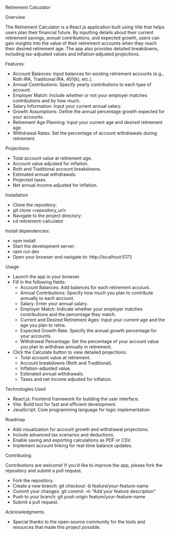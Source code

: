 Retirement Calculator

Overview

The Retirement Calculator is a React.js application built using Vite that helps users plan their financial future. By inputting details about their current retirement savings, annual contributions, and expected growth, users can gain insights into the value of their retirement accounts when they reach their desired retirement age. The app also provides detailed breakdowns, including tax-adjusted values and inflation-adjusted projections.

Features:
- Account Balances: Input balances for existing retirement accounts (e.g., Roth IRA, Traditional IRA, 401(k), etc.).
- Annual Contributions: Specify yearly contributions to each type of account.
- Employer Match: Include whether or not your employer matches contributions and by how much.
- Salary Information: Input your current annual salary.
- Growth Assumptions: Define the annual percentage growth expected for your accounts.
- Retirement Age Planning: Input your current age and desired retirement age.
- Withdrawal Rates: Set the percentage of account withdrawals during retirement.

Projections:
- Total account value at retirement age.
- Account value adjusted for inflation.
- Roth and Traditional account breakdowns.
- Estimated annual withdrawals.
- Projected taxes.
- Net annual income adjusted for inflation.

Installation
- Clone the repository:
- git clone <repository_url>
- Navigate to the project directory:
- cd retirement-calculator

Install dependencies:
- npm install
- Start the development server:
- npm run dev
- Open your browser and navigate to:
	http://localhost:5173

Usage
- Launch the app in your browser.
- Fill in the following fields:
	- Account Balances: Add balances for each retirement account.
	- Annual Contributions: Specify how much you plan to contribute annually to each account.
	- Salary: Enter your annual salary.
	- Employer Match: Indicate whether your employer matches contributions and the percentage they match.
	- Current and Desired Retirement Ages: Input your current age and the age you plan to retire.
	- Expected Growth Rate: Specify the annual growth percentage for your accounts.
	- Withdrawal Percentage: Set the percentage of your account value you plan to withdraw annually in retirement.
- Click the Calculate button to view detailed projections:
	- Total account value at retirement.
	- Account breakdowns (Roth and Traditional).
	- Inflation-adjusted value.
	- Estimated annual withdrawals.
	- Taxes and net income adjusted for inflation.

Technologies Used
- React.js: Frontend framework for building the user interface.
- Vite: Build tool for fast and efficient development.
- JavaScript: Core programming language for logic implementation.

Roadmap
- Add visualization for account growth and withdrawal projections.
- Include advanced tax scenarios and deductions.
- Enable saving and exporting calculations as PDF or CSV.
- Implement account linking for real-time balance updates.

Contributing

Contributions are welcome! If you’d like to improve the app, please fork the repository and submit a pull request.
- Fork the repository.
- Create a new branch:
  git checkout -b feature/your-feature-name
- Commit your changes:
	git commit -m "Add your feature description"
- Push to your branch:
	git push origin feature/your-feature-name
- Submit a pull request.

Acknowledgments
- Special thanks to the open-source community for the tools and resources that made this project possible.

